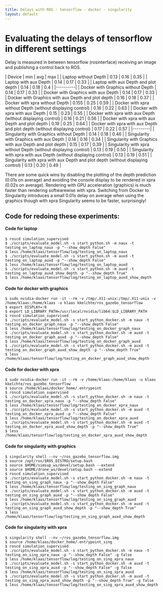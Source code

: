 ```yaml
---
title: Delays with ROS - tensorflow - docker - singularity
layout: default
---
```


# Evaluating the delays of tensorflow in different settings
Delay is measured in between tensorflow (rosinterface) receiving an image and publishing a control back to ROS.

| Device | min | avg | max |
| Laptop without Depth | 0.13 | 0.16 | 0.35 | 
| Laptop with aux Depth | 0.14 | 0.17 | 0.33 |
| Laptop with aux Depth and plot depth | 0.14 | 0.18 | 0.4 |
|----------|
| Docker with Graphics without Depth | 0.14 | 0.17 | 0.33 |
| Docker with Graphics with aux Depth | 0.14 | 0.17 | 0.33 |
| Docker with Graphics with aux Depth and plot depth | 0.16 | 0.18 | 0.37 |
| Docker with xpra without Depth | 0.155 | 0.25 | 0.59 |
| Docker with xpra without Depth (without displaying control) | 0.16 | 0.22 | 0.63 |
| Docker with xpra with aux Depth | 0.15 | 0.23 | 0.55 |
| Docker with xpra with aux Depth (without displaying control) | 0.16 | 0.21 | 0.56 |
| Docker with xpra with aux Depth and plot depth | 0.19 | 0.25 | 0.64 |
| Docker with xpra with aux Depth and plot depth (without displaying control) | 0.17 | 0.22 | 0.57 |
|---------|
| Singularity with Graphics without Depth | 0.14 | 0.18 | 0.46 |
| Singularity with Graphics with aux Depth | 0.14 | 0.16 | 0.34 |
| Singularity with Graphics with aux Depth and plot depth | 0.15 | 0.17 | 0.39 |
| Singularity with xpra without Depth (without displaying control) | 0.13 | 0.19 | 0.50 |
| Singularity with xpra with aux Depth (without displaying control) | 0.13 | 0.19 | 0.51 |
| Singularity with xpra with aux Depth and plot depth (without displaying control) | 0.13 | 0.20 | 0.49 |

There are some quick wins by disabling the plotting of the depth prediction (0.01s on average) and avoiding the console display to be rendered in xpra (0.02s on average). Rendering with GPU acceleration (graphics) is much faster than rendering softwarewise with xpra.
Switching from Docker to Singularity introduces a small 0.01s delay on average when using the graphics though with xpra Singularity seems to be faster, surprisingly!





## Code for redoing these experiments:
#### Code for laptop
```
$ roscd simulation_supervised
$ ./scripts/evaluate_model.sh -s start_python.sh -m naux -t testing_on_laptop_naux -p "--show_depth False"
$ less /home/klaas/tensorflow/log/testing_on_laptop_naux
$ ./scripts/evaluate_model.sh -s start_python.sh -m auxd -t testing_on_laptop_auxd -p "--show_depth False"
$ less /home/klaas/tensorflow/log/testing_on_laptop_auxd
$ ./scripts/evaluate_model.sh -s start_python.sh -m auxd -t testing_on_laptop_auxd_show_depth -p "--show_depth True"
$ less /home/klaas/tensorflow/log/testing_on_laptop_auxd_show_depth
```

#### Code for docker with graphics
```
$ sudo nvidia-docker run -it --rm -v /tmp/.X11-unix:/tmp/.X11-unix -v /home/klaas:/home/klaas -u klaas kkelchte/ros_gazebo_tensorflow
$ export DISPLAY=:0
$ export LD_LIBRARY_PATH=/usr/local/nvidia/lib64:$LD_LIBRARY_PATH
$ roscd simulation_supervised
$ ./scripts/evaluate_model.sh -s start_python_docker.sh -m naux -t testing_on_docker_graph_naux -p "--show_depth False"
$ less /home/klaas/tensorflow/log/testing_on_docker_graph_naux
$ ./scripts/evaluate_model.sh -s start_python_docker.sh -m auxd -t testing_on_docker_graph_auxd -p "--show_depth False"
$ less /home/klaas/tensorflow/log/testing_on_docker_graph_auxd
$ ./scripts/evaluate_model.sh -s start_python_docker.sh -m auxd -t testing_on_docker_graph_auxd_show_depth -p "--show_depth True"
$ less /home/klaas/tensorflow/log/testing_on_docker_graph_auxd_show_depth
```

#### Code for docker with xpra
```
$ sudo nvidia-docker run -it --rm -v /home/klaas:/home/klaas -u klaas kkelchte/ros_gazebo_tensorflow
$ source /home/klaas/docker_home/.entrypoint
$ roscd simulation_supervised
$ ./scripts/evaluate_model.sh -s start_python_docker.sh -m naux -t testing_on_docker_xpra_naux -p "--show_depth False"
$ less /home/klaas/tensorflow/log/testing_on_docker_xpra_naux
$ ./scripts/evaluate_model.sh -s start_python_docker.sh -m auxd -t testing_on_docker_xpra_auxd -p "--show_depth False"
$ less /home/klaas/tensorflow/log/testing_on_docker_xpra_auxd
$ ./scripts/evaluate_model.sh -s start_python_docker.sh -m auxd -t testing_on_docker_xpra_auxd_show_depth -p "--show_depth True"
$ less /home/klaas/tensorflow/log/testing_on_docker_xpra_auxd_show_depth
```

#### Code for singularity with graphics
```
$ singularity shell --nv ~/ros_gazebo_tensorflow.img
$ source /opt/ros/$ROS_DISTRO/setup.bash
$ source $HOME/simsup_ws/devel/setup.bash --extend
$ source $HOME/drone_ws/devel/setup.bash --extend
$ roscd simulation_supervised
$ ./scripts/evaluate_model.sh -s start_python_docker.sh -m naux -t testing_on_sing_graph_naux -p "--show_depth False"
$ less /home/klaas/tensorflow/log/testing_on_sing_graph_naux
$ ./scripts/evaluate_model.sh -s start_python_docker.sh -m auxd -t testing_on_sing_graph_auxd -p "--show_depth False"
$ less /home/klaas/tensorflow/log/testing_on_sing_graph_auxd
$ ./scripts/evaluate_model.sh -s start_python_docker.sh -m auxd -t testing_on_sing_graph_auxd_show_depth -p "--show_depth True"
$ less /home/klaas/tensorflow/log/testing_on_sing_graph_auxd_show_depth
```

#### Code for singularity with xpra
```
$ singularity shell --nv ~/ros_gazebo_tensorflow.img
$ source /home/klaas/docker_home/.entrypoint_sing
$ roscd simulation_supervised
$ ./scripts/evaluate_model.sh -s start_python_docker.sh -m naux -t testing_on_sing_xpra_naux -p "--show_depth False" -g false
$ less /home/klaas/tensorflow/log/testing_on_sing_xpra_naux
$ ./scripts/evaluate_model.sh -s start_python_docker.sh -m auxd -t testing_on_sing_xpra_auxd -p "--show_depth False" -g false
$ less /home/klaas/tensorflow/log/testing_on_sing_xpra_auxd
$ ./scripts/evaluate_model.sh -s start_python_docker.sh -m auxd -t testing_on_sing_xpra_auxd_show_depth -p "--show_depth True" -g false
$ less /home/klaas/tensorflow/log/testing_on_sing_xpra_auxd_show_depth
```
